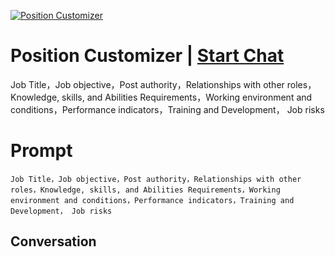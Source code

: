 
[![Position Customizer](https://flow-prompt-covers.s3.us-west-1.amazonaws.com/icon/Impressionist/i4.png)](https://gptcall.net/chat.html?data=%7B%22contact%22%3A%7B%22id%22%3A%22V2aDRCxVvjqj8nOElnp0g%22%2C%22flow%22%3Atrue%7D%7D)
# Position Customizer | [Start Chat](https://gptcall.net/chat.html?data=%7B%22contact%22%3A%7B%22id%22%3A%22V2aDRCxVvjqj8nOElnp0g%22%2C%22flow%22%3Atrue%7D%7D)
Job Title，Job objective，Post authority，Relationships with other roles，Knowledge, skills, and Abilities Requirements，Working environment and conditions，Performance indicators，Training and Development， Job risks

# Prompt

```
Job Title，Job objective，Post authority，Relationships with other roles，Knowledge, skills, and Abilities Requirements，Working environment and conditions，Performance indicators，Training and Development， Job risks
```

## Conversation




